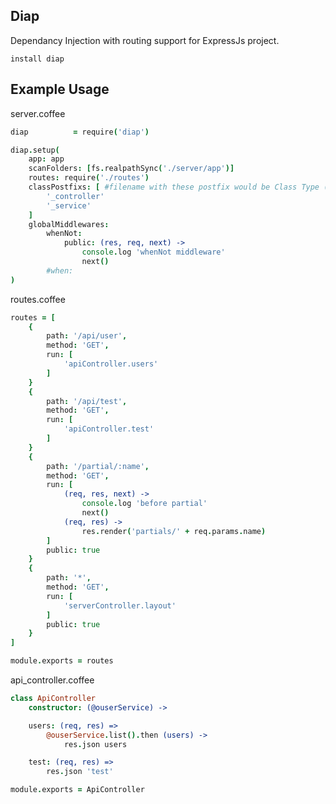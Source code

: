 ## Diap

Dependancy Injection with routing support for ExpressJs project.

```
install diap
```

## Example Usage

server.coffee
```coffeescript
diap          = require('diap')

diap.setup(
	app: app
	scanFolders: [fs.realpathSync('./server/app')]
	routes: require('./routes')
	classPostfixs: [ #filename with these postfix would be Class Type (autowired with new OuserService()). Others are value type
		'_controller'
		'_service'
	]
	globalMiddlewares: 
		whenNot: 
			public: (res, req, next) ->
				console.log 'whenNot middleware'
				next()
		#when:
)
```

routes.coffee
```coffeescript
routes = [	
	{
		path: '/api/user',
		method: 'GET',
		run: [ 
			'apiController.users'
		]
	}
	{
		path: '/api/test',
		method: 'GET',
		run: [ 
			'apiController.test'
		]
	}
	{
		path: '/partial/:name',
		method: 'GET',
		run: [ 
			(req, res, next) ->
				console.log 'before partial'
				next()
			(req, res) ->
				res.render('partials/' + req.params.name)
		]
		public: true
	}
	{
		path: '*',
		method: 'GET',
		run: [ 
			'serverController.layout'
		]
		public: true
	}
]

module.exports = routes
```

api_controller.coffee
```coffeescript
class ApiController
	constructor: (@ouserService) ->

	users: (req, res) =>   
		@ouserService.list().then (users) ->
			res.json users

	test: (req, res) =>   		
		res.json 'test'

module.exports = ApiController
```
